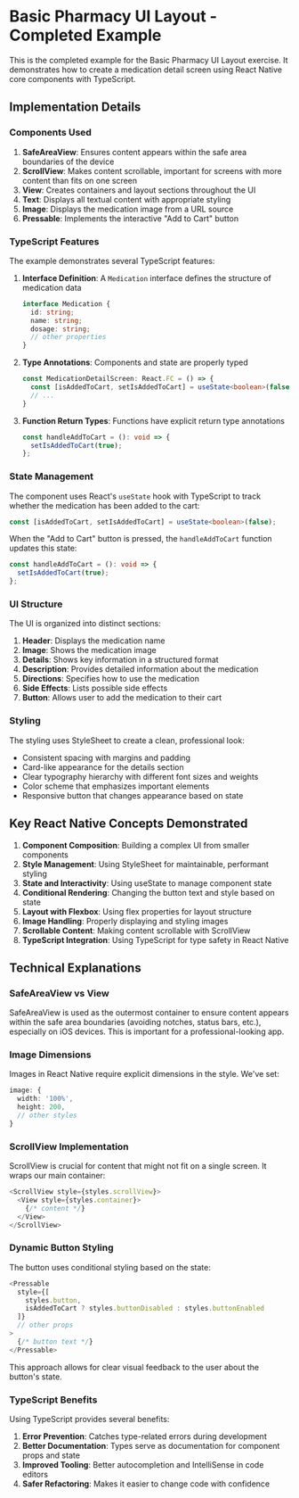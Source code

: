 # Basic Pharmacy UI Layout - Completed Example

This is the completed example for the Basic Pharmacy UI Layout exercise. It demonstrates how to create a medication detail screen using React Native core components with TypeScript.

## Implementation Details

### Components Used
1. **SafeAreaView**: Ensures content appears within the safe area boundaries of the device
2. **ScrollView**: Makes content scrollable, important for screens with more content than fits on one screen
3. **View**: Creates containers and layout sections throughout the UI
4. **Text**: Displays all textual content with appropriate styling
5. **Image**: Displays the medication image from a URL source
6. **Pressable**: Implements the interactive "Add to Cart" button

### TypeScript Features
The example demonstrates several TypeScript features:

1. **Interface Definition**: A `Medication` interface defines the structure of medication data
   ```typescript
   interface Medication {
     id: string;
     name: string;
     dosage: string;
     // other properties
   }
   ```

2. **Type Annotations**: Components and state are properly typed
   ```typescript
   const MedicationDetailScreen: React.FC = () => {
     const [isAddedToCart, setIsAddedToCart] = useState<boolean>(false);
     // ...
   }
   ```

3. **Function Return Types**: Functions have explicit return type annotations
   ```typescript
   const handleAddToCart = (): void => {
     setIsAddedToCart(true);
   };
   ```

### State Management
The component uses React's `useState` hook with TypeScript to track whether the medication has been added to the cart:
```typescript
const [isAddedToCart, setIsAddedToCart] = useState<boolean>(false);
```

When the "Add to Cart" button is pressed, the `handleAddToCart` function updates this state:
```typescript
const handleAddToCart = (): void => {
  setIsAddedToCart(true);
};
```

### UI Structure
The UI is organized into distinct sections:
1. **Header**: Displays the medication name
2. **Image**: Shows the medication image
3. **Details**: Shows key information in a structured format
4. **Description**: Provides detailed information about the medication
5. **Directions**: Specifies how to use the medication
6. **Side Effects**: Lists possible side effects
7. **Button**: Allows user to add the medication to their cart

### Styling
The styling uses StyleSheet to create a clean, professional look:
- Consistent spacing with margins and padding
- Card-like appearance for the details section
- Clear typography hierarchy with different font sizes and weights
- Color scheme that emphasizes important elements
- Responsive button that changes appearance based on state

## Key React Native Concepts Demonstrated

1. **Component Composition**: Building a complex UI from smaller components
2. **Style Management**: Using StyleSheet for maintainable, performant styling
3. **State and Interactivity**: Using useState to manage component state
4. **Conditional Rendering**: Changing the button text and style based on state
5. **Layout with Flexbox**: Using flex properties for layout structure
6. **Image Handling**: Properly displaying and styling images
7. **Scrollable Content**: Making content scrollable with ScrollView
8. **TypeScript Integration**: Using TypeScript for type safety in React Native

## Technical Explanations

### SafeAreaView vs View
SafeAreaView is used as the outermost container to ensure content appears within the safe area boundaries (avoiding notches, status bars, etc.), especially on iOS devices. This is important for a professional-looking app.

### Image Dimensions
Images in React Native require explicit dimensions in the style. We've set:
```typescript
image: {
  width: '100%',
  height: 200,
  // other styles
}
```

### ScrollView Implementation
ScrollView is crucial for content that might not fit on a single screen. It wraps our main container:
```typescript
<ScrollView style={styles.scrollView}>
  <View style={styles.container}>
    {/* content */}
  </View>
</ScrollView>
```

### Dynamic Button Styling
The button uses conditional styling based on the state:
```typescript
<Pressable 
  style={[
    styles.button, 
    isAddedToCart ? styles.buttonDisabled : styles.buttonEnabled
  ]}
  // other props
>
  {/* button text */}
</Pressable>
```

This approach allows for clear visual feedback to the user about the button's state.

### TypeScript Benefits
Using TypeScript provides several benefits:
1. **Error Prevention**: Catches type-related errors during development
2. **Better Documentation**: Types serve as documentation for component props and state
3. **Improved Tooling**: Better autocompletion and IntelliSense in code editors
4. **Safer Refactoring**: Makes it easier to change code with confidence 